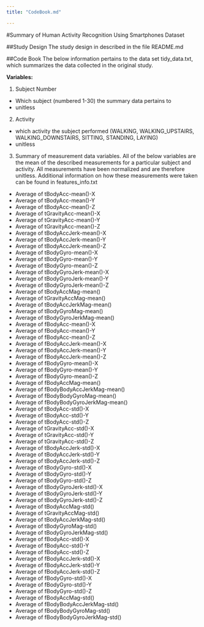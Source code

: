```yaml
---
title: "CodeBook.md"

---
```


#Summary of Human Activity Recognition Using Smartphones Dataset

##Study Design
The study design in described in the file README.md

##Code Book
The below information pertains to the data set tidy_data.txt, which summarizes the data collected in the original study.

**Variables:**

1. Subject Number
+ Which subject (numbered 1-30) the summary data pertains to
+ unitless

2. Activity
+ which activity the subject performed (WALKING, WALKING_UPSTAIRS, WALKING_DOWNSTAIRS, SITTING, STANDING, LAYING)
+ unitless
  	
3. Summary of measurement data variables. All of the below variables are the mean of the described measurements for a particular subject and activity. All measurements have been normalized and are therefore unitless. Additional information on how these measurements were taken can be found in features_info.txt
+ Average of tBodyAcc-mean()-X
+ Average of tBodyAcc-mean()-Y
+ Average of tBodyAcc-mean()-Z
+ Average of tGravityAcc-mean()-X
+ Average of tGravityAcc-mean()-Y
+ Average of tGravityAcc-mean()-Z
+ Average of tBodyAccJerk-mean()-X
+ Average of tBodyAccJerk-mean()-Y
+ Average of tBodyAccJerk-mean()-Z
+ Average of tBodyGyro-mean()-X
+ Average of tBodyGyro-mean()-Y
+ Average of tBodyGyro-mean()-Z
+ Average of tBodyGyroJerk-mean()-X
+ Average of tBodyGyroJerk-mean()-Y
+ Average of tBodyGyroJerk-mean()-Z
+ Average of tBodyAccMag-mean()
+ Average of tGravityAccMag-mean()
+ Average of tBodyAccJerkMag-mean()
+ Average of tBodyGyroMag-mean()
+ Average of tBodyGyroJerkMag-mean()
+ Average of fBodyAcc-mean()-X
+ Average of fBodyAcc-mean()-Y
+ Average of fBodyAcc-mean()-Z
+ Average of fBodyAccJerk-mean()-X
+ Average of fBodyAccJerk-mean()-Y
+ Average of fBodyAccJerk-mean()-Z
+ Average of fBodyGyro-mean()-X
+ Average of fBodyGyro-mean()-Y
+ Average of fBodyGyro-mean()-Z
+ Average of fBodyAccMag-mean()
+ Average of fBodyBodyAccJerkMag-mean()
+ Average of fBodyBodyGyroMag-mean()
+ Average of fBodyBodyGyroJerkMag-mean()
+ Average of tBodyAcc-std()-X
+ Average of tBodyAcc-std()-Y
+ Average of tBodyAcc-std()-Z
+ Average of tGravityAcc-std()-X
+ Average of tGravityAcc-std()-Y
+ Average of tGravityAcc-std()-Z
+ Average of tBodyAccJerk-std()-X
+ Average of tBodyAccJerk-std()-Y
+ Average of tBodyAccJerk-std()-Z
+ Average of tBodyGyro-std()-X
+ Average of tBodyGyro-std()-Y
+ Average of tBodyGyro-std()-Z
+ Average of tBodyGyroJerk-std()-X
+ Average of tBodyGyroJerk-std()-Y
+ Average of tBodyGyroJerk-std()-Z
+ Average of tBodyAccMag-std()
+ Average of tGravityAccMag-std()
+ Average of tBodyAccJerkMag-std()
+ Average of tBodyGyroMag-std()
+ Average of tBodyGyroJerkMag-std()
+ Average of fBodyAcc-std()-X
+ Average of fBodyAcc-std()-Y
+ Average of fBodyAcc-std()-Z
+ Average of fBodyAccJerk-std()-X
+ Average of fBodyAccJerk-std()-Y
+ Average of fBodyAccJerk-std()-Z
+ Average of fBodyGyro-std()-X
+ Average of fBodyGyro-std()-Y
+ Average of fBodyGyro-std()-Z
+ Average of fBodyAccMag-std()
+ Average of fBodyBodyAccJerkMag-std()
+ Average of fBodyBodyGyroMag-std()
+ Average of fBodyBodyGyroJerkMag-std()
